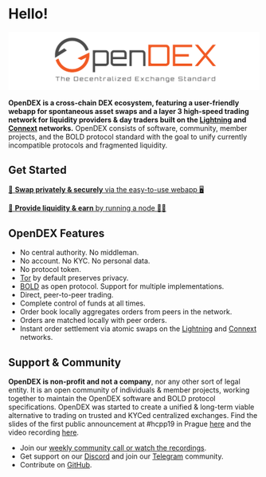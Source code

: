 # Hello!

![](.gitbook/assets/OpenDEX.png)

**OpenDEX is a cross-chain DEX ecosystem, featuring a user-friendly webapp for spontaneous asset swaps and a layer 3 high-speed trading network for liquidity providers & day traders built on the [Lightning](https://lightning.network/) and [Connext](https://connext.network/) networks.** OpenDEX consists of software, community, member projects, and the BOLD protocol standard with the goal to unify currently incompatible protocols and fragmented liquidity.

## Get Started

[🔁 **Swap privately & securely** via the easy-to-use webapp 🖥️](https://boltz.exchange/)

[💸 **Provide liquidity & earn** by running a node 👨‍💻](docs/Overview.md)

## OpenDEX Features

* No central authority. No middleman.
* No account. No KYC. No personal data.
* No protocol token.
* [Tor](https://www.torproject.org/) by default preserves privacy.
* [BOLD](bold/00-introduction.md) as open protocol. Support for multiple implementations.
* Direct, peer-to-peer trading.
* Complete control of funds at all times.
* Order book locally aggregates orders from peers in the network.
* Orders are matched locally with peer orders.
* Instant order settlement via atomic swaps on the [Lightning](https://lightning.network/) and [Connext](https://connext.network/) networks.

## Support & Community

**OpenDEX is non-profit and not a company**, nor any other sort of legal entity. It is an open community of individuals & member projects, working together to maintain the OpenDEX software and BOLD protocol specifications. OpenDEX was started to create a unified & long-term viable alternative to trading on trusted and KYCed centralized exchanges. Find the slides of the first public announcement at \#hcpp19 in Prague [here](https://github.com/opendexnetwork/opendex/raw/master/slides/20191005_hcpp19.pdf) and the video recording [here](https://www.youtube.com/watch?v=euSr9A6tI90).
* Join our [weekly community call or watch the recordings](community/videos.md).
* Get support on our [Discord](https://discord.gg/RnXFHpn) and join our [Telegram](https://t.me/opendexnetwork) community.
* Contribute on [GitHub](https://github.com/opendexnetwork).

